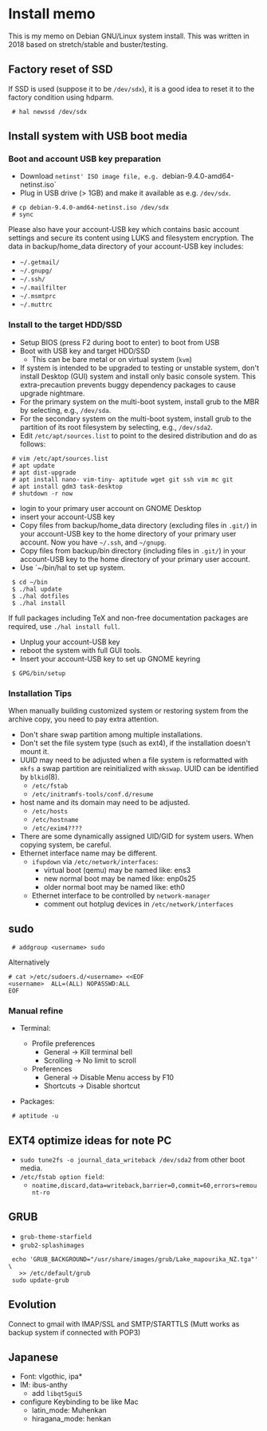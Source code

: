 # Install memo
<!---
vim:se tw=78 ai si sts=4 et:
-->

This is my memo on Debian GNU/Linux system install.  This was written in 2018
based on stretch/stable and buster/testing.

## Factory reset of SSD 

If SSD is used (suppose it to be `/dev/sdx`), it is a good idea to reset it to
the factory condition using hdparm.

```
 # hal newssd /dev/sdx
```
## Install system with USB boot media

### Boot and account USB key preparation

* Download `netinst' ISO image file, e.g. `debian-9.4.0-amd64-netinst.iso`
* Plug in USB drive (> 1GB) and make it available as e.g. `/dev/sdx`.

```
 # cp debian-9.4.0-amd64-netinst.iso /dev/sdx
 # sync
```

Please also have your account-USB key which contains basic account settings
and secure its content using LUKS and filesystem encryption.  The data in
backup/home_data directory of your account-USB key includes:

* `~/.getmail/`
* `~/.gnupg/`
* `~/.ssh/`
* `~/.mailfilter`
* `~/.msmtprc`
* `~/.muttrc`

### Install to the target HDD/SSD

* Setup BIOS (press F2 during boot to enter) to boot from USB
* Boot with USB key and target HDD/SSD
    * This can be bare metal or on virtual system (`kvm`)
* If system is intended to be upgraded to testing or unstable system, don't
  install Desktop (GUI) system and install only basic console system.  This
  extra-precaution prevents buggy dependency packages to cause upgrade
  nightmare.  
* For the primary system on the multi-boot system, install grub to the MBR
  by selecting, e.g., `/dev/sda`.
* For the secondary system on the multi-boot system, install grub to the
  partition of its root filesystem by selecting, e.g., `/dev/sda2`.
* Edit `/etc/apt/sources.list` to point to the desired distribution and do as
  follows:

```
 # vim /etc/apt/sources.list
 # apt update
 # apt dist-upgrade
 # apt install nano- vim-tiny- aptitude wget git ssh vim mc git
 # apt install gdm3 task-desktop
 # shutdown -r now
```

* login to your primary user account on GNOME Desktop
* insert your account-USB key
* Copy files from backup/home_data directory (excluding files in `.git/`) in
  your account-USB key to the home directory of your primary user account.
  Now you have `~/.ssh`, and `~/gnupg`.
* Copy files from backup/bin directory (including files in `.git/`) in
  your account-USB key to the home directory of your primary user account.
* Use `~/bin/hal to set up system.

```
 $ cd ~/bin
 $ ./hal update
 $ ./hal dotfiles
 $ ./hal install
```
If full packages including TeX and non-free documentation packages are
required, use `./hal install full`.

* Unplug your account-USB key
* reboot the system with full GUI tools.
* Insert your account-USB key to set up GNOME keyring

```
 $ GPG/bin/setup
```

### Installation Tips

When manually building customized system or restoring system from the archive
copy, you need to pay extra attention.

* Don't share swap partition among multiple installations.
* Don't set the file system type (such as ext4), if the installation doesn't
  mount it.
* UUID may need to be adjusted when a file system is reformatted with `mkfs` a
  swap partition are reinitialized with `mkswap`.  UUID can be identified
  by `blkid`(8).
    * `/etc/fstab`
    * `/etc/initramfs-tools/conf.d/resume` 
* host name and its domain may need to be adjusted.
    * `/etc/hosts`
    * `/etc/hostname`
    * `/etc/exim4????`
* There are some dynamically assigned UID/GID for system users.  When copying
  system, be careful.
* Ethernet interface name may be different.
    * `ifupdown` via `/etc/network/interfaces`:
        * virtual boot (qemu) may be named like: ens3
        * new normal boot may be named like: enp0s25
        * older normal boot may be named like: eth0
    * Ethernet interface to be controlled by `network-manager`
        * comment out hotplug devices in `/etc/network/interfaces`

## sudo

```
 # addgroup <username> sudo
```

Alternatively

```
# cat >/etc/sudoers.d/<username> <<EOF
<username>  ALL=(ALL) NOPASSWD:ALL
EOF
```

### Manual refine

* Terminal:
    * Profile preferences
        * General -> Kill terminal bell
        * Scrolling -> No limit to scroll
    * Preferences
        * General   -> Disable Menu access by F10
        * Shortcuts -> Disable shortcut

* Packages:

```
 # aptitude -u
```

## EXT4 optimize ideas for note PC

* `sudo tune2fs -o journal_data_writeback /dev/sda2` from other boot media.
* `/etc/fstab option field`:
 	* `noatime,discard,data=writeback,barrier=0,commit=60,errors=remount-ro`

## GRUB

* `grub-theme-starfield`
* `grub2-splashimages`

```
 echo 'GRUB_BACKGROUND="/usr/share/images/grub/Lake_mapourika_NZ.tga"' \
   >> /etc/default/grub
 sudo update-grub
```

## Evolution

Connect to gmail with IMAP/SSL and SMTP/STARTTLS
(Mutt works as backup system if connected with POP3)

## Japanese

* Font: vlgothic, ipa*
* IM: ibus-anthy
    * add `libqt5gui5`
* configure Keybinding to be like Mac
    * latin_mode: Muhenkan
    * hiragana_mode: henkan

